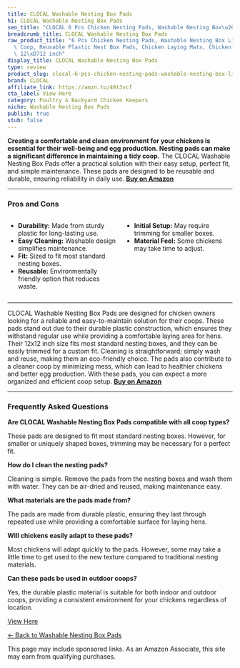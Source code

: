 ```yaml
---
title: CLOCAL Washable Nesting Box Pads
h1: CLOCAL Washable Nesting Box Pads
seo_title: "CLOCAL 6 Pcs Chicken Nesting Pads, Washable Nesting Box\u2026"
breadcrumb_title: CLOCAL Washable Nesting Box Pads
raw_product_title: "6 Pcs Chicken Nesting Pads, Washable Nesting Box Liners for Chicken\
  \ Coop, Reusable Plastic Nest Box Pads, Chicken Laying Mats, Chicken Coop Accessories\
  \ 12\xD712 inch"
display_title: CLOCAL Washable Nesting Box Pads
type: review
product_slug: clocal-6-pcs-chicken-nesting-pads-washable-nesting-box-liners-for-chick-d50345db
brand: CLOCAL
affiliate_link: https://amzn.to/48t3vcf
cta_label: View Here
category: Poultry & Backyard Chicken Keepers
niche: Washable Nesting Box Pads
publish: true
stub: false
---
```


<div id="intro" class="full-width">
  <p><strong>Creating a comfortable and clean environment for your chickens is essential for their well-being and egg production. Nesting pads can make a significant difference in maintaining a tidy coop.</strong> The CLOCAL Washable Nesting Box Pads offer a practical solution with their easy setup, perfect fit, and simple maintenance. These pads are designed to be reusable and durable, ensuring reliability in daily use. <a href="https://amzn.to/48t3vcf" rel="nofollow sponsored noopener" target="_blank"><strong>Buy on Amazon</strong></a></p>
</div>

<hr />
<h3 id="pros-cons">Pros and Cons</h3>
<div class="pc-grid" style="display:grid;grid-template-columns:1fr 1fr;gap:16px;">
  <ul>
    <li><strong>Durability:</strong> Made from sturdy plastic for long-lasting use.</li>
    <li><strong>Easy Cleaning:</strong> Washable design simplifies maintenance.</li>
    <li><strong>Fit:</strong> Sized to fit most standard nesting boxes.</li>
    <li><strong>Reusable:</strong> Environmentally friendly option that reduces waste.</li>
  </ul>
  <ul>
    <li><strong>Initial Setup:</strong> May require trimming for smaller boxes.</li>
    <li><strong>Material Feel:</strong> Some chickens may take time to adjust.</li>
  </ul>
</div>
<hr />

<div class="full-width">
  <p>CLOCAL Washable Nesting Box Pads are designed for chicken owners looking for a reliable and easy-to-maintain solution for their coops. These pads stand out due to their durable plastic construction, which ensures they withstand regular use while providing a comfortable laying area for hens. Their 12x12 inch size fits most standard nesting boxes, and they can be easily trimmed for a custom fit. Cleaning is straightforward; simply wash and reuse, making them an eco-friendly choice. The pads also contribute to a cleaner coop by minimizing mess, which can lead to healthier chickens and better egg production. With these pads, you can expect a more organized and efficient coop setup. <a href="https://amzn.to/48t3vcf" rel="nofollow sponsored noopener" target="_blank"><strong>Buy on Amazon</strong></a></p>
</div>

<hr />
<h3 id="faqs">Frequently Asked Questions</h3>

<p><strong>Are CLOCAL Washable Nesting Box Pads compatible with all coop types?</strong></p>
<p>These pads are designed to fit most standard nesting boxes. However, for smaller or uniquely shaped boxes, trimming may be necessary for a perfect fit.</p>

<p><strong>How do I clean the nesting pads?</strong></p>
<p>Cleaning is simple. Remove the pads from the nesting boxes and wash them with water. They can be air-dried and reused, making maintenance easy.</p>

<p><strong>What materials are the pads made from?</strong></p>
<p>The pads are made from durable plastic, ensuring they last through repeated use while providing a comfortable surface for laying hens.</p>

<p><strong>Will chickens easily adapt to these pads?</strong></p>
<p>Most chickens will adapt quickly to the pads. However, some may take a little time to get used to the new texture compared to traditional nesting materials.</p>

<p><strong>Can these pads be used in outdoor coops?</strong></p>
<p>Yes, the durable plastic material is suitable for both indoor and outdoor coops, providing a consistent environment for your chickens regardless of location.</p>
<p><a class="btn" href="https://amzn.to/48t3vcf" target="_blank" rel="nofollow sponsored noopener">View Here</a></p>
<p><a href="/roundups/poultry-backyard-chicken-keepers/washable-nesting-box-pads/">← Back to Washable Nesting Box Pads</a></p>
<aside class="disclosure">This page may include sponsored links. As an Amazon Associate, this site may earn from qualifying purchases.</aside>
